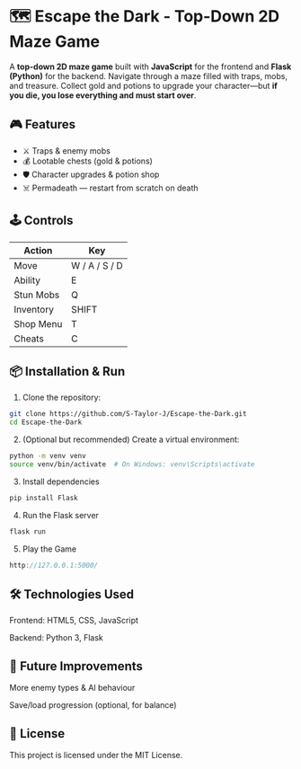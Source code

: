 # 🗺️ Escape the Dark - Top-Down 2D Maze Game

A **top-down 2D maze game** built with **JavaScript** for the frontend and **Flask (Python)** for the backend. Navigate through a maze filled with traps, mobs, and treasure. Collect gold and potions to upgrade your character—but **if you die, you lose everything and must start over**.

## 🎮 Features

- ⚔️ Traps & enemy mobs
- 💰 Lootable chests (gold & potions)
- 🛡️ Character upgrades & potion shop
- ☠️ Permadeath — restart from scratch on death

## 🕹️ Controls
| Action         | Key         |
| -------------- | ----------- |
| Move           | W / A / S / D |
| Ability        | E           |
| Stun Mobs      | Q           |
| Inventory      | SHIFT       |
|Shop Menu       | T |
|Cheats|C|

## 📦 Installation & Run

1. Clone the repository:
```bash
git clone https://github.com/S-Taylor-J/Escape-the-Dark.git
cd Escape-the-Dark
```
2. (Optional but recommended) Create a virtual environment:
``` bash
python -m venv venv
source venv/bin/activate  # On Windows: venv\Scripts\activate
```
3. Install dependencies
```bash
pip install Flask
```
4. Run the Flask server
```bash
flask run
```

5. Play the Game
```cpp
http://127.0.0.1:5000/
```

## 🛠️ Technologies Used
Frontend: HTML5, CSS, JavaScript

Backend: Python 3, Flask

## 🚧 Future Improvements
More enemy types & AI behaviour

Save/load progression (optional, for balance)


## 📄 License
This project is licensed under the MIT License.

